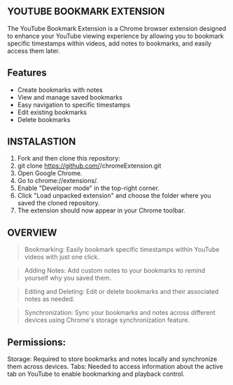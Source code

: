 ## YOUTUBE BOOKMARK EXTENSION

The YouTube Bookmark Extension is a Chrome browser extension designed to enhance your YouTube viewing experience by allowing you to bookmark specific timestamps within videos, add notes to bookmarks, and easily access them later.

## Features

- Create bookmarks with notes
-  View and manage saved bookmarks
-  Easy navigation to specific timestamps
- Edit existing bookmarks
- Delete bookmarks

## INSTALASTION

1. Fork and then clone this repository:
2. git clone https://github.com/<your username>/chromeExtension.git
3. Open Google Chrome.
4. Go to chrome://extensions/.
5. Enable "Developer mode" in the top-right corner.
6. Click "Load unpacked extension" and choose the folder where you saved the cloned repository.
7. The extension should now appear in your Chrome toolbar.

## OVERVIEW

> Bookmarking: Easily bookmark specific timestamps within YouTube videos with just one click.

> Adding Notes: Add custom notes to your bookmarks to remind yourself why you saved them.

> Editing and Deleting: Edit or delete bookmarks and their associated notes as needed.

> Synchronization: Sync your bookmarks and notes across different devices using Chrome's storage synchronization feature.

## Permissions:

Storage: Required to store bookmarks and notes locally and synchronize them across devices.
Tabs: Needed to access information about the active tab on YouTube to enable bookmarking and playback control.
